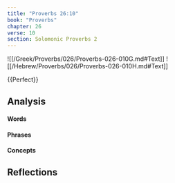 ```yaml
---
title: "Proverbs 26:10"
book: "Proverbs"
chapter: 26
verse: 10
section: Solomonic Proverbs 2
---
```

![[/Greek/Proverbs/026/Proverbs-026-010G.md#Text]]
![[/Hebrew/Proverbs/026/Proverbs-026-010H.md#Text]]

{{Perfect}}

## Analysis

#### Words

#### Phrases

#### Concepts

## Reflections
